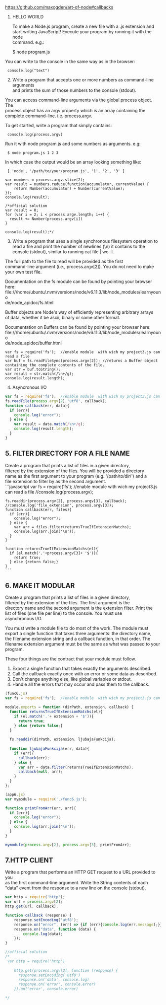 https://github.com/maxogden/art-of-node#callbacks

1. HELLO WORLD

   To make a Node.js program, create a new file with a .js extension and  
  start writing JavaScript! Execute your program by running it with the node  
  command. e.g.:  
   
    $ node program.js  
   
  You can write to the console in the same way as in the browser:  
   
     console.log("text")  
   
2. Write a program that accepts one or more numbers as command-line arguments  
  and prints the sum of those numbers to the console (stdout). 

  You can access command-line arguments via the global process object. The  
  process object has an argv property which is an array containing the  
  complete command-line. i.e. process.argv.  
   
  To get started, write a program that simply contains:  
   
     console.log(process.argv)  
   
  Run it with node program.js and some numbers as arguments. e.g:  
   
     $ node program.js 1 2 3  
   
  In which case the output would be an array looking something like:  
   
     [ 'node', '/path/to/your/program.js', '1', '2', '3' ]  
<blank>

    var numbers = process.argv.slice(2);
    var result = numbers.reduce(function(accumulator, currentValue) {
        return Number(accumulator) + Number(currentValue);
    });
    console.log(result);

    /*official solution
    var result = 0;
    for (var i = 2; i < process.argv.length; i++) {
      result += Number(process.argv[i])
    }
    
    console.log(result);*/


3. Write a program that uses a single synchronous filesystem operation to  
  read a file and print the number of newlines (\n) it contains to the  
  console (stdout), similar to running cat file | wc -l.  
   
  The full path to the file to read will be provided as the first  
  command-line argument (i.e., process.argv[2]). You do not need to make  
  your own test file. 

  Documentation on the fs module can be found by pointing your browser here:  
  file:///home/ubuntu/.nvm/versions/node/v6.11.3/lib/node_modules/learnyouno  
  de/node_apidoc/fs.html 

  Buffer objects are Node's way of efficiently representing arbitrary arrays  
  of data, whether it be ascii, binary or some other format.

   Documentation on Buffers can be found by pointing your browser here:  
  file:///home/ubuntu/.nvm/versions/node/v6.11.3/lib/node_modules/learnyouno  
  de/node_apidoc/buffer.html



    var fs = require('fs');  //enable module  with wich my project3.js can read a file
    var buf = fs.readFileSync(process.argv[2]); //returns a Buffer object containing the complete contents of the file.  
    var str = buf.toString();
    var result = str.match(/\n+/g);
    console.log(result.length);


4. Asyncronous I/O


```javascript
var fs = require('fs');  //enable module  with wich my project3.js can read a file
fs.readFile(process.argv[2],'utf8', callback);
function callback(err, data){
  if (err){
    console.log("error");
  } else {
    var result = data.match(/\n+/g);
    console.log(result.length);
  }
}
```

## 5. FILTER DIRECTORY FOR A FILE NAME

 
  Create a program that prints a list of files in a given directory,  
  filtered by the extension of the files. You will be provided a directory  
  name as the first argument to your program (e.g. '/path/to/dir/') and a  
  file extension to filter by as the second argument.  
    ```javascript
    var fs = require('fs');  //enable module  with wich my project3.js can read a file
    //console.log(process.argv);

    fs.readdir(process.argv[2], process.argv[3], callback);
    //console.log('file_extension', process.argv[3]);
    function callback(err, files){
      if (err){
        console.log("error");
      } else {
        var arr = files.filter(returnsTrueIfExtensionMatchs);
        console.log(arr.join('\n'));
      }
    }

    function returnsTrueIfExtensionMatchs(el){
      if (el.match('.'+process.argv[3]+ '$')){
        return true;
      } else {return false;}
    }
    ```

## 6. MAKE IT MODULAR 

  Create a program that prints a list of files in a given directory,  
  filtered by the extension of the files. The first argument is the  
  directory name and the second argument is the extension filter. Print the  
  list of files (one file per line) to the console. You must use  
  asynchronous I/O.  
   
  You must write a module file to do most of the work. The module must  
  export a single function that takes three arguments: the directory name,  
  the filename extension string and a callback function, in that order. The  
  filename extension argument must be the same as what was passed to your  
  program.

  These four things are the contract that your module must follow.  
   
   1. Export a single function that takes exactly the arguments described.  
   2. Call the callback exactly once with an error or some data as described.  
   3. Don't change anything else, like global variables or stdout.  
   4. Handle all the errors that may occur and pass them to the callback.  

    
```javascript
(func6.js)
var fs = require('fs');  //enable module  with wich my project3.js can read a file

module.exports = function (dirPath, extension, callback) {
  function returnsTrueIfExtensionMatchs(el){
    if (el.match('.'+ extension + '$')){
      return true;
    } else {return false;}
  }
  
  fs.readdir(dirPath, extension, ljubajaFunkcija);
  
  function ljubajaFunkcija(err, data){
    if (err){
      callback(err);
    } else {
      var arr = data.filter(returnsTrueIfExtensionMatchs);
      callback(null, arr);
    }
  }  
};
```

<blank>

```javascript
(app6.js)
var mymodule = require('./func6.js'); 

function printFromArr(err, arr){
  if (err){
    console.log("error");
  } else {
    console.log(arr.join('\n'));
  }
}

mymodule(process.argv[2], process.argv[3], printFromArr);
```

 ## 7.HTTP CLIENT

  Write a program that performs an HTTP GET request to a URL provided to you  
  as the first command-line argument. Write the String contents of each  
  "data" event from the response to a new line on the console (stdout).  

```javascript
var http = require('http');
var url = process.argv[2];
http.get(url, callback);

function callback (response) { 
    response.setEncoding('utf8');
    response.on("error", (err) => {if (err){console.log(err.message);}});
    response.on("data", function (data) {
        console.log(data);
    });
} 

//official solution
/*
 var http = require('http')
    
    http.get(process.argv[2], function (response) {
      response.setEncoding('utf8')
      response.on('data', console.log)
      response.on('error', console.error)
    }).on('error', console.error)

*/
```
  



